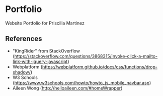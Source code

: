 # Portfolio
Website Portfolio for Priscilla Martinez

## References 
- "KingRider" from StackOverflow (https://stackoverflow.com/questions/3868315/invoke-click-a-mailto-link-with-jquery-javascript)
- Webplatform (https://webplatform.github.io/docs/css/functions/drop-shadow/)
- W3 Schools (https://www.w3schools.com/howto/howto_js_mobile_navbar.asp)
- Aileen Wong (http://helloaileen.com/#homeWrapper)
